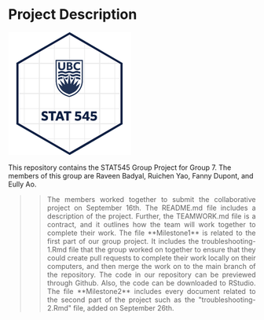 # Project Description

![GitHub Logo](/STAT545.png)


This repository contains the STAT545 Group Project for Group 7. The members of this group are Raveen Badyal, Ruichen Yao, Fanny Dupont, and Eully Ao. 
>> <div align="justify"> The members worked together to submit the collaborative project on September 16th. The README.md file includes a description of the project. Further, the TEAMWORK.md file is a contract, and it outlines how the team will work together to complete their work. The file **Milestone1** is related to the first part of our group project. It includes the troubleshooting-1.Rmd file that the group worked on together to ensure that they could create pull requests to complete their work locally on their computers, and then merge the work on to the main branch of the repository. The code in our repository can be previewed through Github. Also, the code can be downloaded to RStudio. The file **Milestone2** includes every document related to the second part of the project such as the "troubleshooting-2.Rmd" file, added on September 26th.
